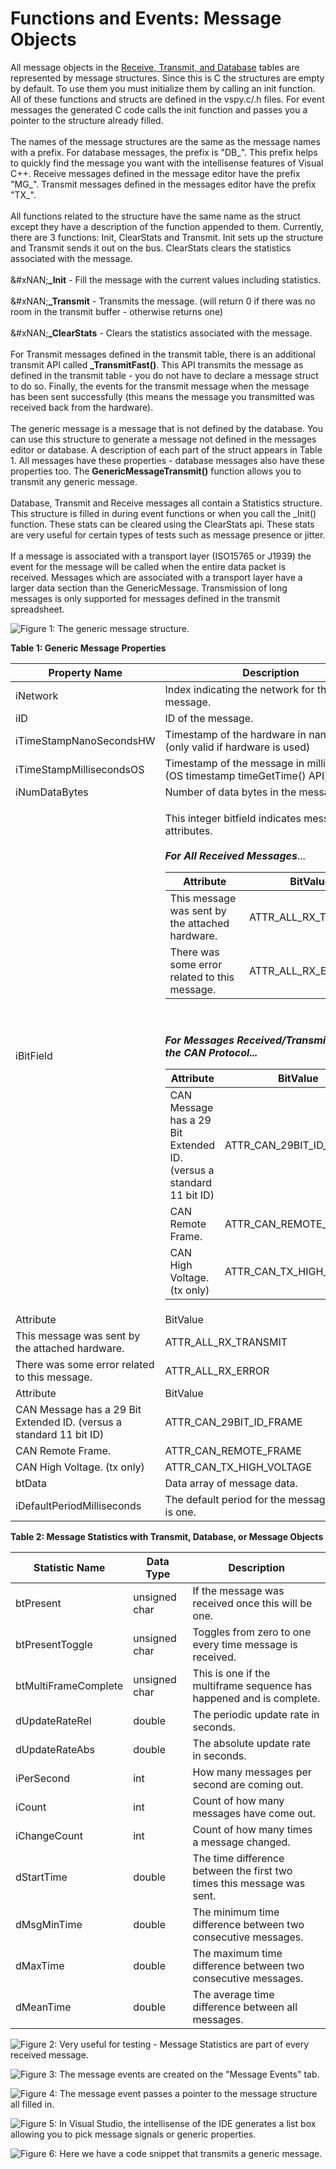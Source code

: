 # Functions and Events: Message Objects

All message objects in the [Receive, Transmit, and Database](../../../main-menu-spy-networks/message-editor/messages-editor-receive-transmit-and-database-tables.md) tables are represented by message structures. Since this is C the structures are empty by default. To use them you must initialize them by calling an init function. All of these functions and structs are defined in the vspy.c/.h files. For event messages the generated C code calls the init function and passes you a pointer to the structure already filled.\
\
The names of the message structures are the same as the message names with a prefix. For database messages, the prefix is "DB\_". This prefix helps to quickly find the message you want with the intellisense features of Visual C++. Receive messages defined in the message editor have the prefix "MG\_". Transmit messages defined in the messages editor have the prefix "TX\_".\
\
All functions related to the structure have the same name as the struct except they have a description of the function appended to them. Currently, there are 3 functions: Init, ClearStats and Transmit. Init sets up the structure and Transmit sends it out on the bus. ClearStats clears the statistics associated with the message.\
\
\&#xNAN;**\_Init** - Fill the message with the current values including statistics.\
\
\&#xNAN;**\_Transmit** - Transmits the message. (will return 0 if there was no room in the transmit buffer - otherwise returns one)\
\
\&#xNAN;**\_ClearStats** - Clears the statistics associated with the message.\
\
For Transmit messages defined in the transmit table, there is an additional transmit API called **\_TransmitFast()**. This API transmits the message as defined in the transmit table - you do not have to declare a message struct to do so. Finally, the events for the transmit message when the message has been sent successfully (this means the message you transmitted was received back from the hardware).\
\
The generic message is a message that is not defined by the database. You can use this structure to generate a message not defined in the messages editor or database. A description of each part of the struct appears in Table 1. All messages have these properties - database messages also have these properties too. The **GenericMessageTransmit()** function allows you to transmit any generic message.\
\
Database, Transmit and Receive messages all contain a Statistics structure. This structure is filled in during event functions or when you call the \_Init() function. These stats can be cleared using the ClearStats api. These stats are very useful for certain types of tests such as message presence or jitter.\
\
If a message is associated with a transport layer (ISO15765 or J1939) the event for the message will be called when the entire data packet is received. Messages which are associated with a transport layer have a larger data section than the GenericMessage. Transmission of long messages is only supported for messages defined in the transmit spreadsheet.

![Figure 1: The generic message structure.](../../../../.gitbook/assets/generic_message.gif)

**Table 1: Generic Message Properties**

<table><thead><tr><th width="150">Property Name</th><th>Description</th></tr></thead><tbody><tr><td>iNetwork</td><td>Index indicating the network for the message.</td></tr><tr><td>iID</td><td>ID of the message.</td></tr><tr><td>iTimeStampNanoSecondsHW</td><td>Timestamp of the hardware in nanoseconds.<br>(only valid if hardware is used)</td></tr><tr><td>iTimeStampMillisecondsOS</td><td>Timestamp of the message in milliseconds.<br>(OS timestamp timeGetTime() API)</td></tr><tr><td>iNumDataBytes</td><td>Number of data bytes in the message. (DLC)</td></tr><tr><td>iBitField</td><td><p>This integer bitfield indicates message attributes.<br><br><em><strong>For All Received Messages</strong></em>...</p><table><thead><tr><th>Attribute</th><th>BitValue</th></tr></thead><tbody><tr><td>This message was sent by the attached hardware.</td><td>ATTR_ALL_RX_TRANSMIT</td></tr><tr><td>There was some error related to this message.</td><td>ATTR_ALL_RX_ERROR</td></tr></tbody></table><p><br><br><em><strong>For Messages Received/Transmitted with the CAN Protocol...</strong></em></p><table><thead><tr><th>Attribute</th><th>BitValue</th></tr></thead><tbody><tr><td>CAN Message has a 29 Bit Extended ID. (versus a standard 11 bit ID)</td><td>ATTR_CAN_29BIT_ID_FRAME</td></tr><tr><td>CAN Remote Frame.</td><td>ATTR_CAN_REMOTE_FRAME</td></tr><tr><td>CAN High Voltage. (tx only)</td><td>ATTR_CAN_TX_HIGH_VOLTAGE</td></tr></tbody></table></td></tr><tr><td>Attribute</td><td>BitValue</td></tr><tr><td>This message was sent by the attached hardware.</td><td>ATTR_ALL_RX_TRANSMIT</td></tr><tr><td>There was some error related to this message.</td><td>ATTR_ALL_RX_ERROR</td></tr><tr><td>Attribute</td><td>BitValue</td></tr><tr><td>CAN Message has a 29 Bit Extended ID. (versus a standard 11 bit ID)</td><td>ATTR_CAN_29BIT_ID_FRAME</td></tr><tr><td>CAN Remote Frame.</td><td>ATTR_CAN_REMOTE_FRAME</td></tr><tr><td>CAN High Voltage. (tx only)</td><td>ATTR_CAN_TX_HIGH_VOLTAGE</td></tr><tr><td>btData</td><td>Data array of message data.</td></tr><tr><td>iDefaultPeriodMilliseconds</td><td>The default period for the message if there is one.</td></tr></tbody></table>

**Table 2: Message Statistics with Transmit, Database, or Message Objects**

| Statistic Name       | Data Type     | Description                                                            |
| -------------------- | ------------- | ---------------------------------------------------------------------- |
| btPresent            | unsigned char | If the message was received once this will be one.                     |
| btPresentToggle      | unsigned char | Toggles from zero to one every time message is received.               |
| btMultiFrameComplete | unsigned char | This is one if the multiframe sequence has happened and is complete.   |
| dUpdateRateRel       | double        | The periodic update rate in seconds.                                   |
| dUpdateRateAbs       | double        | The absolute update rate in seconds.                                   |
| iPerSecond           | int           | How many messages per second are coming out.                           |
| iCount               | int           | Count of how many messages have come out.                              |
| iChangeCount         | int           | Count of how many times a message changed.                             |
| dStartTime           | double        | The time difference between the first two times this message was sent. |
| dMsgMinTime          | double        | The minimum time difference between two consecutive messages.          |
| dMaxTime             | double        | The maximum time difference between two consecutive messages.          |
| dMeanTime            | double        | The average time difference between all messages.                      |

![Figure 2: Very useful for testing - Message Statistics are part of every received message.](../../../../.gitbook/assets/msg_stats.png)

![Figure 3: The message events are created on the "Message Events" tab.](../../../../.gitbook/assets/message_event.gif)

![Figure 4: The message event passes a pointer to the message structure all filled in.](../../../../.gitbook/assets/message_event_code.gif)

![Figure 5: In Visual Studio, the intellisense of the IDE generates a list box allowing you to pick message signals or generic properties.](../../../../.gitbook/assets/message_event_visualc.gif)

![Figure 6: Here we have a code snippet that transmits a generic message.](../../../../.gitbook/assets/generic_message_tx.gif)
